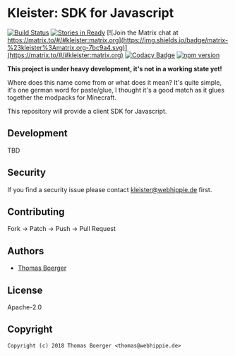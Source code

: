 # Kleister: SDK for Javascript

[![Build Status](http://cloud.drone.io/api/badges/kleister/kleister-js/status.svg)](http://cloud.drone.io/kleister/kleister-js)
[![Stories in Ready](https://badge.waffle.io/kleister/kleister-api.svg?label=ready&title=Ready)](http://waffle.io/kleister/kleister-api)
[![Join the Matrix chat at https://matrix.to/#/#kleister:matrix.org](https://img.shields.io/badge/matrix-%23kleister%3Amatrix.org-7bc9a4.svg)](https://matrix.to/#/#kleister:matrix.org)
[![Codacy Badge](https://api.codacy.com/project/badge/Grade/07a31363df38474c907eb649f62e4990)](https://www.codacy.com/app/kleister/kleister-js?utm_source=github.com&amp;utm_medium=referral&amp;utm_content=kleister/kleister-js&amp;utm_campaign=Badge_Grade)
[![npm version](https://badge.fury.io/js/kleister.svg)](https://badge.fury.io/js/kleister)

**This project is under heavy development, it's not in a working state yet!**

Where does this name come from or what does it mean? It's quite simple, it's one german word for paste/glue, I thought it's a good match as it glues together the modpacks for Minecraft.

This repository will provide a client SDK for Javascript.


## Development

TBD


## Security

If you find a security issue please contact kleister@webhippie.de first.


## Contributing

Fork -> Patch -> Push -> Pull Request


## Authors

* [Thomas Boerger](https://github.com/tboerger)


## License

Apache-2.0


## Copyright

```
Copyright (c) 2018 Thomas Boerger <thomas@webhippie.de>
```
